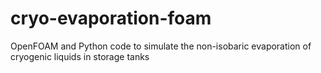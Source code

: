 # cryo-evaporation-foam
OpenFOAM and Python code to simulate the non-isobaric evaporation of cryogenic liquids in storage tanks
